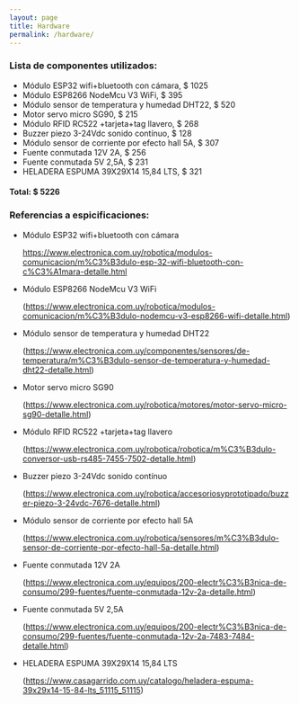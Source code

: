 ```yaml
---
layout: page
title: Hardware
permalink: /hardware/
---
```


### Lista de componentes utilizados:

* Módulo ESP32 wifi+bluetooth con cámara, $ 1025
* Módulo ESP8266 NodeMcu V3 WiFi, $ 395
* Módulo sensor de temperatura y humedad DHT22, $ 520
* Motor servo micro SG90, $ 215
* Módulo RFID RC522 +tarjeta+tag llavero, $ 268
* Buzzer piezo 3-24Vdc sonido contínuo, $ 128
* Módulo sensor de corriente por efecto hall 5A, $ 307
* Fuente conmutada 12V 2A, $ 256
* Fuente conmutada 5V 2,5A, $ 231
* HELADERA ESPUMA 39X29X14 15,84 LTS, $ 321
#### Total: $ 5226

### Referencias a espicificaciones:

* Módulo ESP32 wifi+bluetooth con cámara
  
  <https://www.electronica.com.uy/robotica/modulos-comunicacion/m%C3%B3dulo-esp-32-wifi-bluetooth-con-c%C3%A1mara-detalle.html>
  
* Módulo ESP8266 NodeMcu V3 WiFi
  
  (https://www.electronica.com.uy/robotica/modulos-comunicacion/m%C3%B3dulo-nodemcu-v3-esp8266-wifi-detalle.html)
  
* Módulo sensor de temperatura y humedad DHT22
  
  (https://www.electronica.com.uy/componentes/sensores/de-temperatura/m%C3%B3dulo-sensor-de-temperatura-y-humedad-dht22-detalle.html)
  
* Motor servo micro SG90
  
  (https://www.electronica.com.uy/robotica/motores/motor-servo-micro-sg90-detalle.html)
  
* Módulo RFID RC522 +tarjeta+tag llavero
  
  (https://www.electronica.com.uy/robotica/robotica/m%C3%B3dulo-conversor-usb-rs485-7455-7502-detalle.html)
  
* Buzzer piezo 3-24Vdc sonido contínuo
  
  (https://www.electronica.com.uy/robotica/accesoriosyprototipado/buzzer-piezo-3-24vdc-7676-detalle.html)
  
* Módulo sensor de corriente por efecto hall 5A
  
  (https://www.electronica.com.uy/robotica/sensores/m%C3%B3dulo-sensor-de-corriente-por-efecto-hall-5a-detalle.html)
  
* Fuente conmutada 12V 2A
  
  (https://www.electronica.com.uy/equipos/200-electr%C3%B3nica-de-consumo/299-fuentes/fuente-conmutada-12v-2a-detalle.html)
  
* Fuente conmutada 5V 2,5A
  
  (https://www.electronica.com.uy/equipos/200-electr%C3%B3nica-de-consumo/299-fuentes/fuente-conmutada-12v-2a-7483-7484-detalle.html)
  
* HELADERA ESPUMA 39X29X14 15,84 LTS
  
  (https://www.casagarrido.com.uy/catalogo/heladera-espuma-39x29x14-15-84-lts_51115_51115)
  
